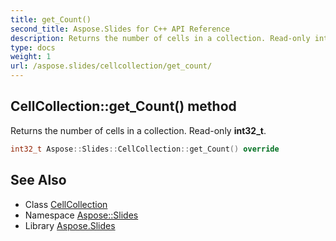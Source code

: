 ```yaml
---
title: get_Count()
second_title: Aspose.Slides for C++ API Reference
description: Returns the number of cells in a collection. Read-only int32_t.
type: docs
weight: 1
url: /aspose.slides/cellcollection/get_count/
---
```

## CellCollection::get_Count() method


Returns the number of cells in a collection. Read-only **int32_t**.

```cpp
int32_t Aspose::Slides::CellCollection::get_Count() override
```

## See Also

* Class [CellCollection](../)
* Namespace [Aspose::Slides](../../)
* Library [Aspose.Slides](../../../)